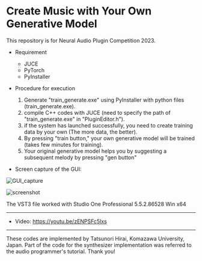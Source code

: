 # Create Music with Your Own Generative Model

This repository is for Neural Audio Plugin Competition 2023.

- Requirement
  - JUCE
  - PyTorch
  - PyInstaller

- Procedure for execution
  1. Generate "train_generate.exe" using PyInstaller with python files (train_generate.exe).
  2. compile C++ codes with JUCE (need to specify the path of "train_generate.exe" in "PluginEditor.h").
  3. if the system has launched successfully, you need to create training data by your own (The more data, the better).
  4. By pressing "train button," your own generative model will be trained (takes few minutes for training).
  5. Your original generative model helps you by suggesting a subsequent melody by pressing "gen button"




- Screen capture of the GUI:


![GUI_capture](https://user-images.githubusercontent.com/3185518/225596122-a8c30f61-961e-43d1-8ca2-0171472278da.png)


![screenshot](https://user-images.githubusercontent.com/3185518/227238732-f35b3306-02a6-450e-8b62-54439c4b8f94.png)


The VST3 file worked with Studio One Professional 5.5.2.86528 Win x64


---

- Video: 
https://youtu.be/zENPSFc5lxs


---

These codes are implemented by Tatsunori Hirai, Komazawa University, Japan.
Part of the code for the synthesizer implementation was referred to the audio programmer's tutorial.
Thank you!
